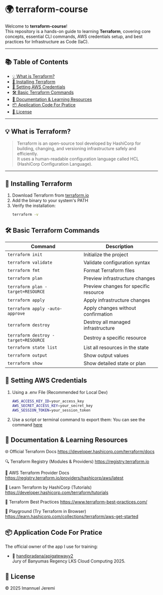 # 🌍 terraform-course

Welcome to **terraform-course**!  
This repository is a hands-on guide to learning **Terraform**, covering core concepts, essential CLI commands, AWS credentials setup, and best practices for Infrastructure as Code (IaC).

---

## 📚 Table of Contents

- [💡 What is Terraform?](#-what-is-terraform)
- [🚀 Installing Terraform](#-installing-terraform)
- [🔐 Setting AWS Credentials](#-setting-aws-credentials)
- [🛠️ Basic Terraform Commands](#️-basic-terraform-commands)
- [📄 Documentation & Learning Resources](#-documentation--learning-resources)
- [📦 Application Code For Pratice](#-sample-terraform-projects)
- [📝 License](#-license)

---

## 💡 What is Terraform?

> Terraform is an open-source tool developed by HashiCorp for building, changing, and versioning infrastructure safely and efficiently.  
> It uses a human-readable configuration language called HCL (HashiCorp Configuration Language).

---

## 🚀 Installing Terraform

1. Download Terraform from [terraform.io](https://www.terraform.io/downloads.html)
2. Add the binary to your system's PATH
3. Verify the installation:
   ```bash
   terraform -v

## 🛠️ Basic Terraform Commands

| Command                                      | Description                              |
|---------------------------------------------|------------------------------------------|
| `terraform init`                            | Initialize the project                   |
| `terraform validate`                        | Validate configuration syntax            |
| `terraform fmt`                             | Format Terraform files                   |
| `terraform plan`                            | Preview infrastructure changes           |
| `terraform plan -target=RESOURCE`           | Preview changes for specific resource    |
| `terraform apply`                           | Apply infrastructure changes             |
| `terraform apply -auto-approve`             | Apply changes without confirmation       |
| `terraform destroy`                         | Destroy all managed infrastructure       |
| `terraform destroy -target=RESOURCE`        | Destroy a specific resource              |
| `terraform state list`                      | List all resources in the state          |
| `terraform output`                          | Show output values                       |
| `terraform show`                            | Show detailed state or plan              |


## 🔐 Setting AWS Credentials

1. Using a .env File (Recommended for Local Dev)
   ```bash
   AWS_ACCESS_KEY_ID=your_access_key
   AWS_SECRET_ACCESS_KEY=your_secret_key
   AWS_SESSION_TOKEN=your_session_token 
2. Use a script or terminal command to export them:
   You can see the command [here](https://github.com/jeremiahjirey/terraform-training/blob/main/credentials)



## 📄 Documentation & Learning Resources
🌐 Official Terraform Docs
https://developer.hashicorp.com/terraform/docs

🔍 Terraform Registry (Modules & Providers)
https://registry.terraform.io

🧱 AWS Terraform Provider Docs
https://registry.terraform.io/providers/hashicorp/aws/latest

📘 Learn Terraform by HashiCorp (Tutorials)
https://developer.hashicorp.com/terraform/tutorials

🎯 Terraform Best Practices
https://www.terraform-best-practices.com/

🧪 Playground (Try Terraform in Browser)
https://learn.hashicorp.com/collections/terraform/aws-get-started

## 📦 Application Code For Pratice
The official owner of the app I use for training:

- 🔗 [handipradana/apigatewayv2](https://github.com/handipradana/apigatewayv2)  
  Jury of Banyumas Regency LKS Cloud Computing 2025.

## 📝 License
© 2025 Imannuel Jeremi


